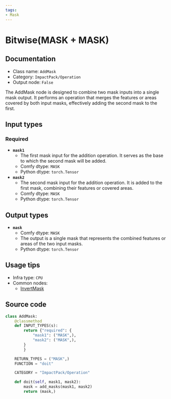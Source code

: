 ```yaml
---
tags:
- Mask
---
```


# Bitwise(MASK + MASK)
## Documentation
- Class name: `AddMask`
- Category: `ImpactPack/Operation`
- Output node: `False`

The AddMask node is designed to combine two mask inputs into a single mask output. It performs an operation that merges the features or areas covered by both input masks, effectively adding the second mask to the first.
## Input types
### Required
- **`mask1`**
    - The first mask input for the addition operation. It serves as the base to which the second mask will be added.
    - Comfy dtype: `MASK`
    - Python dtype: `torch.Tensor`
- **`mask2`**
    - The second mask input for the addition operation. It is added to the first mask, combining their features or covered areas.
    - Comfy dtype: `MASK`
    - Python dtype: `torch.Tensor`
## Output types
- **`mask`**
    - Comfy dtype: `MASK`
    - The output is a single mask that represents the combined features or areas of the two input masks.
    - Python dtype: `torch.Tensor`
## Usage tips
- Infra type: `CPU`
- Common nodes:
    - [InvertMask](../../Comfy/Nodes/InvertMask.md)



## Source code
```python
class AddMask:
    @classmethod
    def INPUT_TYPES(s):
        return {"required": {
            "mask1": ("MASK",),
            "mask2": ("MASK",),
        }
        }

    RETURN_TYPES = ("MASK",)
    FUNCTION = "doit"

    CATEGORY = "ImpactPack/Operation"

    def doit(self, mask1, mask2):
        mask = add_masks(mask1, mask2)
        return (mask,)

```
